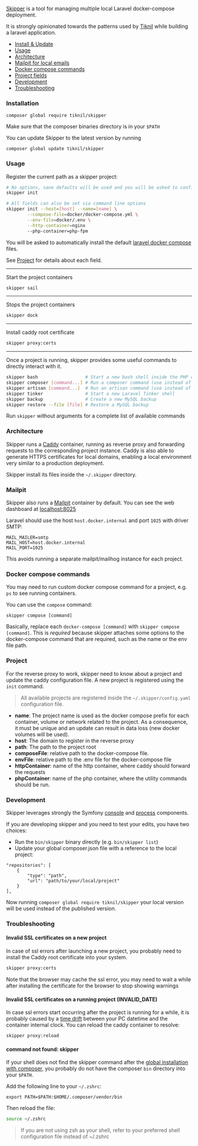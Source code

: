 [Skipper](https://github.com/tiknil/skipper) is a tool for managing multiple local Laravel docker-compose deployment.

It is strongly opinionated towards the patterns used by [Tiknil](https://www.tiknil.com) while building a laravel
application.

- [Install & Update](#installation)
- [Usage](#usage)
- [Architecture](#architecture)
- [Mailpit for local emails](#mailpit)
- [Docker compose commands](#docker-compose-commands)
- [Project fields](#project)
- [Development](#development)
- [Troubleshooting](#troubleshooting)

### Installation

```
composer global require tiknil/skipper
```

Make sure that the composer binaries directory is in your `$PATH`

You can update Skipper to the latest version by running

```
composer global update tiknil/skipper
```

### Usage

Register the current path as a skipper project:

```bash
# No options, sane defaults will be used and you will be asked to confirm the main fields
skipper init 

# All fields can also be set via command line options
skipper init --host=[host] --name=[name] \
        --compose-file=docker/docker-compose.yml \
        --env-file=docker/.env \
        --http-container=nginx
        --php-container=php-fpm
```

You will be asked to automatically install the default
[laravel docker compose](https://github.com/tiknil/laravel-docker-compose) files.

See [Project](#project) for details about each field.

----
Start the project containers

```bash
skipper sail
```

----

Stops the project containers

```bash
skipper dock
```

----

Install caddy root certificate

```bash
skipper proxy:certs
```

---- 
Once a project is running, skipper provides some useful commands to directly interact with it.

```bash
skipper bash                  # Start a new bash shell inside the PHP container
skipper composer [command...] # Run a composer command (use instead of composer [command]
skipper artisan [command...]  # Run an artisan command (use instead of php artisan [command]
skipper tinker                # Start a new Laravel Tinker shell
skipper backup                # Create a new MySQL backup
skipper restore --file [file] # Restore a MySQL backup
```

Run `skipper` without arguments for a complete list of available commands

### Architecture

Skipper runs a [Caddy](https://caddyserver.com/) container, running as reverse proxy and forwarding
requests to the corresponding project instance. Caddy is also able to generate HTTPS certificates for local domains,
enabling a local environment very similar to a production deployment.

Skipper install its files inside the `~/.skipper` directory.

### Mailpit

Skipper also runs a [Mailpit](https://github.com/axllent/mailpit) container by default. You can see the web
dashboard at [localhost:8025](http://localhost:8025)

Laravel should use the host `host.docker.internal` and port `1025` with driver SMTP:

```
MAIL_MAILER=smtp
MAIL_HOST=host.docker.internal
MAIL_PORT=1025
```

This avoids running a separate mailpit/mailhog instance for each project.

### Docker compose commands

You may need to run custom docker compose command for a project, e.g. `ps` to see running containers.

You can use the `compose` command:

```
skipper compose [command]
```

Basically, replace each `docker-compose [command]` with `skipper compose [command]`.
This is *required* because skipper attaches some options to the docker-compose command that are required, such as the
name or the env file path.

### Project

For the reverse proxy to work, skipper need to know about a project and update the caddy configuration file.
A new project is registered using the `init` command.

> All available projects are registered inside the `~/.skipper/config.yaml` configuration file.

- **name**: The project name is used as the docker compose prefix for each container, volume or network related to the
  project. As a consequence, it must be unique and an update can result in data loss (new docker volumes will be used).
- **host**: The domain to register in the reverse proxy
- **path**: The path to the project root
- **composeFile**: relative path to the docker-compose file.
- **envFile**: relative path to the .env file for the docker-compose file
- **httpContainer**: name of the http container, where caddy should forward the requests
- **phpContainer**: name of the php container, where the utility commands should be run.

### Development

Skipper leverages strongly the Symfony [console](https://symfony.com/doc/current/components/console.html)
and [process](https://symfony.com/doc/current/components/process.html) components.

If you are developing skipper and you need to test your edits, you have two choices:

- Run the `bin/skipper` binary directly (e.g. `bin/skipper list`)
- Update your global composer.json file with a reference to the local project:

```
"repositories": [
    {
        "type": "path",
        "url": "path/to/your/local/project"
    }
],
```

Now running `composer global require tiknil/skipper` your local version will be used instead of the published version.

### Troubleshooting

#### Invalid SSL certificates on a new project

In case of ssl errors after launching a new project, you probably need to install the Caddy root certificate into your
system.

```bash
skipper proxy:certs
```

Note that the browser may cache the ssl error, you may need to wait a while after installing the certificate for the
browser to stop showing warnings

#### Invalid SSL certificates on a running project (INVALID_DATE)

In case ssl errors start occurring after the project is running for a while, it is probably caused by
a [time drift](https://github.com/docker/for-mac/issues/1260) between your PC datetime and the container internal clock.
You can reload the caddy container to resolve:

```bash
skipper proxy:reload
```

#### command not found: skipper

If your shell does not find the skipper command after the [global installation with composer](#installation), you
probably do not have the composer `bin` directory into your `$PATH`.

Add the following line to your `~/.zshrc`:

```
export PATH=$PATH:$HOME/.composer/vendor/bin
```

Then reload the file:

```bash
source ~/.zshrc
```

> If you are not using zsh as your shell, refer to your preferred shell configuration file instead of ~/.zshrc
